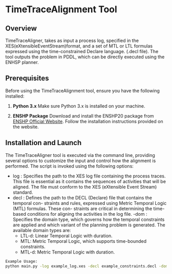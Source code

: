 # TimeTraceAlignment Tool

## Overview
TimeTraceAligner, takes as input a process log, specified in the XES(eXtensibleEventStream)format,
and a set of MTL or LTL formulas expressed using the time-constrained Declare language. (.decl file).
The tool outputs the problem in PDDL, which can be directly executed using the ENHSP planner.

## Prerequisites
Before using the TimeTraceAlignment tool, ensure you have the following installed:

1. **Python 3.x** 
Make sure Python 3.x is installed on your machine.

3. **ENSHP Package**
Download and install the ENSHP20 package from [ENSHP Official Website]([https://sites.google.com/view/enhsp/]).
Follow the installation instructions provided on the website.

## Installation and Launch

The TimeTraceAligner tool is executed via the command line, providing several options to
customize the input and control how the alignment is performed. 
The script is invoked using the following options:

- log : Specifies the path to the XES log file containing the process traces. This file
is essential as it contains the sequences of activities that will be aligned. The file must
conform to the XES (eXtensible Event Stream) standard.
- decl : Defines the path to the DECL (Declare) file that contains the temporal con-
straints and rules, expressed using Metric Temporal Logic (MTL) formulas. These con-
straints are critical in determining the time-based conditions for aligning the activities
in the log file.
-dom : Specifies the domain type, which governs how the temporal constraints are
applied and which variant of the planning problem is generated. The available domain
types are:
  * LTL-d: Linear Temporal Logic with duration.
  * MTL: Metric Temporal Logic, which supports time-bounded constraints.
  * MTL-d: Metric Temporal Logic with duration.

```bash
Example Usage:
python main.py -log example_log.xes -decl example_constraints.decl -dom MTL```
